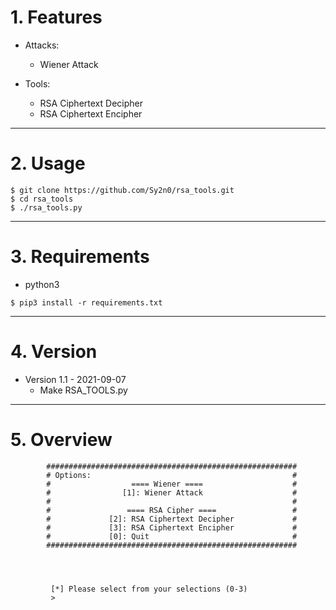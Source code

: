# 1. Features

  - Attacks:
    - Wiener Attack

  - Tools:
    - RSA Ciphertext Decipher
    - RSA Ciphertext Encipher 

<hr/>

# 2. Usage
```
$ git clone https://github.com/Sy2n0/rsa_tools.git
$ cd rsa_tools
$ ./rsa_tools.py
```

<hr/>

# 3. Requirements
  - python3
```
$ pip3 install -r requirements.txt
```

<hr/>

# 4. Version
  - Version 1.1 - 2021-09-07
    - Make RSA_TOOLS.py

<hr/>

# 5. Overview
```
		########################################################
		# Options:                                             #
		#                  ==== Wiener ====                    #
		#                [1]: Wiener Attack                    #
		#                                                      #
		#                 ==== RSA Cipher ====                 #
		#             [2]: RSA Ciphertext Decipher             #
		#             [3]: RSA Ciphertext Encipher             #
		#             [0]: Quit                                #
		########################################################




		 [*] Please select from your selections (0-3)
		 > 
``` 
